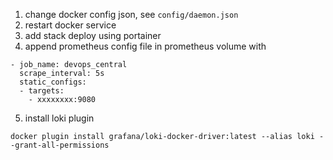 1. change docker config json, see `config/daemon.json `
2. restart docker service
3. add stack deploy using portainer
4. append prometheus config file in prometheus volume  with 
```` 
- job_name: devops_central
  scrape_interval: 5s
  static_configs:
  - targets:
    - xxxxxxxx:9080
````
5. install loki plugin
```` 
docker plugin install grafana/loki-docker-driver:latest --alias loki --grant-all-permissions
````
